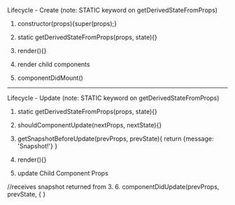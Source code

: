 Lifecycle - Create (note: STATIC keyword on getDerivedStateFromProps)

1. constructor(props){super(props);}

2. static getDerivedStateFromProps(props, state){}

3. render(){}

4. render child components

5. componentDidMount()

---

Lifecycle - Update (note: STATIC keyword on getDerivedStateFromProps)

1. static getDerivedStateFromProps(props, state){}

2. shouldComponentUpdate(nextProps, nextState){}

3. getSnapshotBeforeUpdate(prevProps, prevState){
	return {message: 'Snapshot!'}
}

4. render(){}

5. update Child Component Props

//receives snapshot returned from 3.
6. componentDidUpdate(prevProps, prevState,  {
}